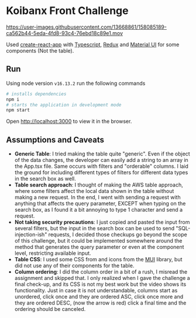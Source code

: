 # Koibanx Front Challenge


https://user-images.githubusercontent.com/13668861/158085189-ca562b44-5eda-4fd8-93c4-76ebd18c89e1.mov


Used [create-react-app](https://create-react-app.dev/) with [Typescript](https://www.typescriptlang.org/), [Redux](https://redux.js.org/) and [Material UI](https://mui.com/) for some components (Not the table).

## Run

Using node version `v16.13.2` run the following commands

```bash
# installs dependencies
npm i 
# starts the application in development mode
npm start
```
Open [http://localhost:3000](http://localhost:3000) to view it in the browser.

## Assumptions and Caveats 

- **Generic Table**: I tried making the table quite "generic". Even if the object of the data changes, the developer can
easily add a string to an array in the App.tsx file. Same occurs with filters and "orderable" columns. I laid the ground for
 including different types of filters for different data types in the search box as well.
- **Table search approach**: I thought of making the AWS table approach, where some filters affect the local data shown in
 the table without making a new request. In the end, I went with sending a request with anything that affects the query 
parameter, EXCEPT when typing on the search box, as I found it a bit annoying to type 1 character and send a request.
- **Not taking security precautions**: I just copied and pasted the input from several filters, but the input in the 
search box can be used to send "SQL-injection-ish" requests, I decided those checkups go beyond the scope of this challenge, 
 but it could be implemented somewhere around the method that generates the query parameter or even at the component level, 
restricting available input.
- **Table CSS**: I used some CSS from and icons from the [MUI](https://mui.com/) library, but did not use any of their components
 for the table.
- **Column ordering**: I did the column order in a bit of a rush, I misread the assignment and skipped that. I only realized when I gave the challenge a final check-up, and its CSS is not my best work but the video shows its functionality. Just in case it is not understandable, columns start as unordered, click once and they are ordered ASC, click once more and they are ordered DESC, (now the arrow is red) click a final time and the ordering should be canceled.
